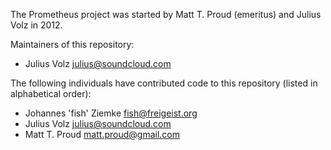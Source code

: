 The Prometheus project was started by Matt T. Proud (emeritus) and
Julius Volz in 2012.

Maintainers of this repository:

* Julius Volz <julius@soundcloud.com>

The following individuals have contributed code to this repository
(listed in alphabetical order):

* Johannes 'fish' Ziemke <fish@freigeist.org>
* Julius Volz <julius@soundcloud.com>
* Matt T. Proud <matt.proud@gmail.com>
